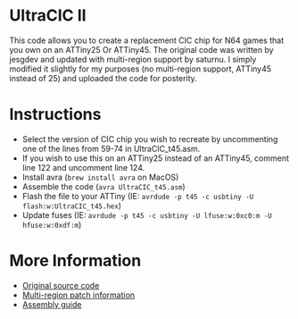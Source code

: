 # UltraCIC II
This code allows you to create a replacement CIC chip for N64 games that you own on an ATTiny25 Or ATTiny45. The original code was written by jesgdev and updated with multi-region support by saturnu. I simply modified it slightly for my purposes (no multi-region support, ATTiny45 instead of 25) and uploaded the code for posterity. 

# Instructions
- Select the version of CIC chip you wish to recreate by uncommenting one of the lines from 59-74 in UltraCIC_t45.asm.
- If you wish to use this on an ATTiny25 instead of an ATTiny45, comment line 122 and uncomment line 124.
- Install avra (`brew install avra` on MacOS)
- Assemble the code (`avra UltraCIC_t45.asm`)
- Flash the file to your ATTiny (IE: `avrdude -p t45 -c usbtiny -U flash:w:UltraCIC_t45.hex`)
- Update fuses (IE: `avrdude -p t45 -c usbtiny -U lfuse:w:0xc0:m -U hfuse:w:0xdf:m`)

# More Information
- [Original source code](https://assemblergames.com/threads/n64-cic-looking-for-710x-series-info.55237/)
- [Multi-region patch information](https://krikzz.com/forum/index.php?topic=3450.0)
- [Assembly guide](https://bitwise.bperki.com/2019/01/12/repairing-an-n64-cartridge-without-blowing-in-it/)